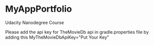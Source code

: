 # MyAppPortfolio
Udacity Nanodegree Course


Please add the api key for TheMovieDb api in gradle.properties file by adding this
MyTheMovieDbApiKey="Put Your Key"
